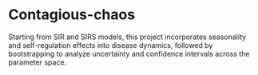# Contagious-chaos
Starting from SIR and SIRS models, this project incorporates seasonality and self-regulation effects into disease dynamics, followed by bootstrapping to analyze uncertainty and confidence intervals across the parameter space.
